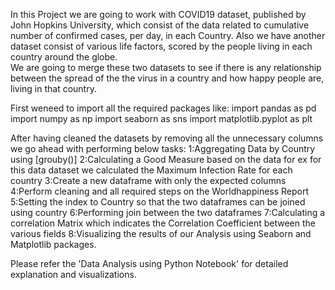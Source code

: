 In this Project we are going to work with COVID19 dataset, published by John Hopkins University, 
which consist of the data related to cumulative number of confirmed cases, per day, in each Country.
Also we have another dataset consist of various life factors, scored by the people living in each country around the globe.  
We are going to merge these two datasets to see if there is any relationship between the spread of the the virus in a country and how happy people are, living in that country.

First weneed to import all the required packages like:
import pandas as pd
import numpy as np
import seaborn as sns
import matplotlib.pyplot as plt


After having cleaned the datasets by removing all the unnecessary columns we go ahead with performing below tasks:
1:Aggregating Data by Country using [grouby()]
2:Calculating a Good Measure based on the data for ex for this data dataset we calculated the Maximum Infection Rate for each country
3:Create a new dataframe with only the expected columns
4:Perform cleaning and all required steps on the Worldhappiness Report
5:Setting the index to Country so that the two dataframes can be joined using country
6:Performing join between the two dataframes
7:Calculating a correlation Matrix which indicates the Correlation Coefficient between the various fields
8:Visualizing the results of our Analysis using Seaborn and Matplotlib packages.

Please refer the 'Data Analysis using Python Notebook' for detailed explanation and visualizations.
